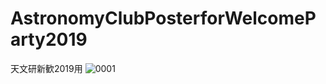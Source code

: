 # AstronomyClubPosterforWelcomeParty2019
天文研新歓2019用
![0001](https://user-images.githubusercontent.com/39507181/59189274-a2032500-8bb4-11e9-9919-41072b10f89d.jpg)
